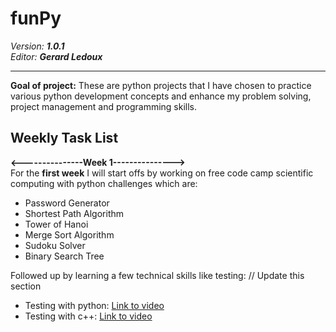 <div>
    <h1>funPy</h1>
    <i>Version: <b>1.0.1</b></i><br>
    <i>Editor: <b>Gerard Ledoux</b></i>
    <br>
    <hr>
    <b>Goal of project:</b> These are python projects that I have chosen to practice various python development concepts and enhance my problem solving, project management and programming skills.
</div>
<div>
    <h2>Weekly Task List</h2>
    <div>
        <b><---------------Week 1---------------></b><br>
        For the <b>first week</b> I will start offs by working on free code camp scientific computing with python challenges which are:<br>
        <ul>
            <li>Password Generator</li>
            <li>Shortest Path Algorithm</li>
            <li>Tower of Hanoi</li>
            <li>Merge Sort Algorithm</li>
            <li>Sudoku Solver</li>
            <li>Binary Search Tree</li>
        </ul>
        Followed up by learning a few technical skills like testing:
        // Update this section
        <ul>
            <li>Testing with python: <a href="https://www.youtube.com/watch?v=cHYq1MRoyI0">Link to video</a></li>
            <li>Testing with c++: <a href="https://www.youtube.com/watch?v=nbFXI9SDfbk&list=PL_dsdStdDXbo-zApdWB5XiF2aWpsqzV55">Link to video</a></li>
        </ul>
    </div>
</div>